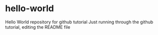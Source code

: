 # hello-world
Hello World repository for github tutorial
Just running through the github tutorial, editing the README file
